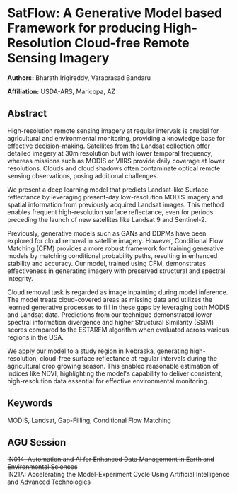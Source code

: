 # SatFlow: A Generative Model based Framework for producing High-Resolution Cloud-free Remote Sensing Imagery

**Authors:** Bharath Irigireddy, Varaprasad Bandaru

**Affiliation:** USDA-ARS, Maricopa, AZ

## Abstract

High-resolution remote sensing imagery at regular intervals is crucial for agricultural and environmental monitoring, providing a knowledge base for effective decision-making. Satellites from the Landsat collection offer detailed imagery at 30m resolution but with lower temporal frequency, whereas missions such as MODIS or VIIRS provide daily coverage at lower resolutions. Clouds and cloud shadows often contaminate optical remote sensing observations, posing additional challenges.

We present a deep learning model that predicts Landsat-like Surface reflectance by leveraging present-day low-resolution MODIS imagery and spatial information from previously acquired Landsat images. This method enables frequent high-resolution surface reflectance, even for periods preceding the launch of new satellites like Landsat 9 and Sentinel-2.

Previously, generative models such as GANs and DDPMs have been explored for cloud removal in satellite imagery. However, Conditional Flow Matching (CFM) provides a more robust framework for training generative models by matching conditional probability paths, resulting in enhanced stability and accuracy. Our model, trained using CFM, demonstrates effectiveness in generating imagery with preserved structural and spectral integrity.

Cloud removal task is regarded as image inpainting during model inference. The model treats cloud-covered areas as missing data and utilizes the learned generative processes to fill in these gaps by leveraging both MODIS and Landsat data. Predictions from our technique demonstrated lower spectral information divergence and higher Structural Similarity (SSIM) scores compared to the ESTARFM algorithm when evaluated across various regions in the USA.

We apply our model to a study region in Nebraska, generating high-resolution, cloud-free surface reflectance at regular intervals during the agricultural crop growing season. This enabled reasonable estimation of indices like NDVI, highlighting the model's capability to deliver consistent, high-resolution data essential for effective environmental monitoring.

## Keywords
MODIS, Landsat, Gap-Filling, Conditional Flow Matching

## AGU Session
~~IN014: Automation and AI for Enhanced Data Management in Earth and Environmental Sciences~~ <br>
IN21A: Accelerating the Model-Experiment Cycle Using Artificial Intelligence and Advanced Technologies
